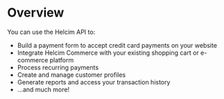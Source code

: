 # Overview

You can use the Helcim API to:

- Build a payment form to accept credit card payments on your website
- Integrate Helcim Commerce with your existing shopping cart or e-commerce
  platform
- Process recurring payments
- Create and manage customer profiles
- Generate reports and access your transaction history
- …and much more!
